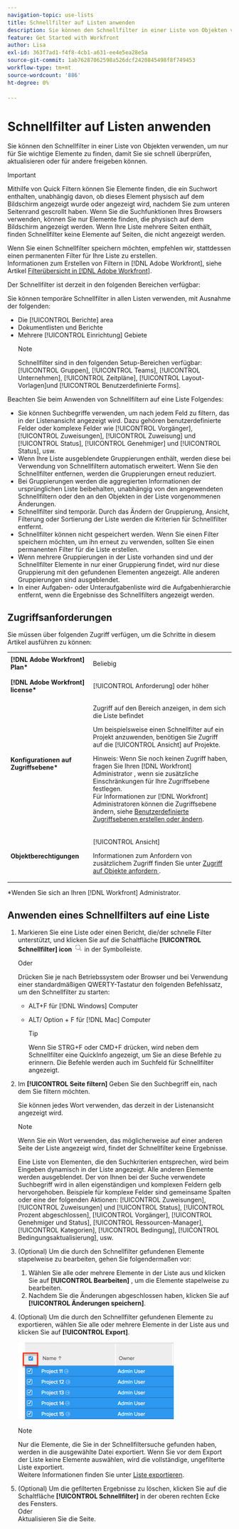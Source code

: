 ```yaml
---
navigation-topic: use-lists
title: Schnellfilter auf Listen anwenden
description: Sie können den Schnellfilter in einer Liste von Objekten verwenden, um nur für Sie wichtige Elemente zu finden, damit Sie sie schnell überprüfen, aktualisieren oder für andere freigeben können.
feature: Get Started with Workfront
author: Lisa
exl-id: 363f7ad1-f4f8-4cb1-a631-ee4e5ea28e5a
source-git-commit: 1ab76287062598a526dcf2420845498f8f749453
workflow-type: tm+mt
source-wordcount: '886'
ht-degree: 0%

---
```


# Schnellfilter auf Listen anwenden

<!--
{{highlighted-preview}}
-->

Sie können den Schnellfilter in einer Liste von Objekten verwenden, um nur für Sie wichtige Elemente zu finden, damit Sie sie schnell überprüfen, aktualisieren oder für andere freigeben können.

>[!IMPORTANT]
>
>Mithilfe von Quick Filtern können Sie Elemente finden, die ein Suchwort enthalten, unabhängig davon, ob dieses Element physisch auf dem Bildschirm angezeigt wurde oder angezeigt wird, nachdem Sie zum unteren Seitenrand gescrollt haben. Wenn Sie die Suchfunktionen Ihres Browsers verwenden, können Sie nur Elemente finden, die physisch auf dem Bildschirm angezeigt werden. Wenn Ihre Liste mehrere Seiten enthält, finden Schnellfilter keine Elemente auf Seiten, die nicht angezeigt werden.

Wenn Sie einen Schnellfilter speichern möchten, empfehlen wir, stattdessen einen permanenten Filter für Ihre Liste zu erstellen.\
Informationen zum Erstellen von Filtern in [!DNL Adobe Workfront], siehe Artikel [Filterübersicht in [!DNL Adobe Workfront]](../../../reports-and-dashboards/reports/reporting-elements/filters-overview.md).

Der Schnellfilter ist derzeit in den folgenden Bereichen verfügbar:


Sie können temporäre Schnellfilter in allen Listen verwenden, mit Ausnahme der folgenden:

* Die [!UICONTROL Berichte] area
* Dokumentlisten und Berichte
* Mehrere [!UICONTROL Einrichtung] Gebiete
   >[!NOTE]
   >
   >Schnellfilter sind in den folgenden Setup-Bereichen verfügbar: [!UICONTROL Gruppen], [!UICONTROL Teams], [!UICONTROL Unternehmen], [!UICONTROL Zeitpläne], [!UICONTROL Layout-Vorlagen]und [!UICONTROL Benutzerdefinierte Forms].


Beachten Sie beim Anwenden von Schnellfiltern auf eine Liste Folgendes:

* Sie können Suchbegriffe verwenden, um nach jedem Feld zu filtern, das in der Listenansicht angezeigt wird. Dazu gehören benutzerdefinierte Felder oder komplexe Felder wie [!UICONTROL Vorgänger], [!UICONTROL Zuweisungen], [!UICONTROL Zuweisung] und [!UICONTROL Status], [!UICONTROL Genehmiger] und [!UICONTROL Status], usw.
* Wenn Ihre Liste ausgeblendete Gruppierungen enthält, werden diese bei Verwendung von Schnellfiltern automatisch erweitert. Wenn Sie den Schnellfilter entfernen, werden die Gruppierungen erneut reduziert.
* Bei Gruppierungen werden die aggregierten Informationen der ursprünglichen Liste beibehalten, unabhängig von den angewendeten Schnellfiltern oder den an den Objekten in der Liste vorgenommenen Änderungen.
* Schnellfilter sind temporär. Durch das Ändern der Gruppierung, Ansicht, Filterung oder Sortierung der Liste werden die Kriterien für Schnellfilter entfernt.
* Schnellfilter können nicht gespeichert werden. Wenn Sie einen Filter speichern möchten, um ihn erneut zu verwenden, sollten Sie einen permanenten Filter für die Liste erstellen.
* Wenn mehrere Gruppierungen in der Liste vorhanden sind und der Schnellfilter Elemente in nur einer Gruppierung findet, wird nur diese Gruppierung mit den gefundenen Elementen angezeigt. Alle anderen Gruppierungen sind ausgeblendet.
* In einer Aufgaben- oder Unteraufgabenliste wird die Aufgabenhierarchie entfernt, wenn die Ergebnisse des Schnellfilters angezeigt werden.

## Zugriffsanforderungen

Sie müssen über folgenden Zugriff verfügen, um die Schritte in diesem Artikel ausführen zu können:

<table style="table-layout:auto"> 
 <col> 
 <col> 
 <tbody> 
  <tr> 
   <td role="rowheader"><b>[!DNL Adobe Workfront] Plan*</b></td> 
   <td> <p>Beliebig</p> </td> 
  </tr> 
  <tr> 
   <td role="rowheader"><b>[!DNL Adobe Workfront] license*</b></td> 
   <td> <p>[!UICONTROL Anforderung] oder höher</p> </td> 
  </tr> 
  <tr> 
   <td role="rowheader"><b>Konfigurationen auf Zugriffsebene*</b></td> 
   <td> <p>Zugriff auf den Bereich anzeigen, in dem sich die Liste befindet</p> <p>Um beispielsweise einen Schnellfilter auf ein Projekt anzuwenden, benötigen Sie Zugriff auf die [!UICONTROL Ansicht] auf Projekte.</p> <p>Hinweis: Wenn Sie noch keinen Zugriff haben, fragen Sie Ihren [!DNL Workfront] Administrator , wenn sie zusätzliche Einschränkungen für Ihre Zugriffsebene festlegen.<br>Für Informationen zur [!DNL Workfront] Administratoren können die Zugriffsebene ändern, siehe <a href="../../../administration-and-setup/add-users/configure-and-grant-access/create-modify-access-levels.md" class="MCXref xref">Benutzerdefinierte Zugriffsebenen erstellen oder ändern</a>.</p> </td> 
  </tr> 
  <tr> 
   <td role="rowheader"><b>Objektberechtigungen</b></td> 
   <td> <p>[!UICONTROL Ansicht]</p> <p>Informationen zum Anfordern von zusätzlichem Zugriff finden Sie unter <a href="../../../workfront-basics/grant-and-request-access-to-objects/request-access.md" class="MCXref xref">Zugriff auf Objekte anfordern </a>.</p> </td> 
  </tr> 
 </tbody> 
</table>

&#42;Wenden Sie sich an Ihren [!DNL Workfront] Administrator.

## Anwenden eines Schnellfilters auf eine Liste

1. Markieren Sie eine Liste oder einen Bericht, die/der schnelle Filter unterstützt, und klicken Sie auf die Schaltfläche **[!UICONTROL Schnellfilter] icon** ![](assets/qs-quick-filter-icon.png) in der Symbolleiste.

   Oder

   Drücken Sie je nach Betriebssystem oder Browser und bei Verwendung einer standardmäßigen QWERTY-Tastatur den folgenden Befehlssatz, um den Schnellfilter zu starten:

   * ALT+F für [!DNL Windows] Computer
   * ALT/ Option + F für [!DNL Mac] Computer

      >[!TIP]
      >
      >Wenn Sie STRG+F oder CMD+F drücken, wird neben dem Schnellfilter eine QuickInfo angezeigt, um Sie an diese Befehle zu erinnern. Die Befehle werden auch im Suchfeld für Schnellfilter angezeigt.

1. Im **[!UICONTROL Seite filtern]** Geben Sie den Suchbegriff ein, nach dem Sie filtern möchten.

   Sie können jedes Wort verwenden, das derzeit in der Listenansicht angezeigt wird.

   >[!NOTE]
   >
   >Wenn Sie ein Wort verwenden, das möglicherweise auf einer anderen Seite der Liste angezeigt wird, findet der Schnellfilter keine Ergebnisse.

   Eine Liste von Elementen, die den Suchkriterien entsprechen, wird beim Eingeben dynamisch in der Liste angezeigt. Alle anderen Elemente werden ausgeblendet. Der von Ihnen bei der Suche verwendete Suchbegriff wird in allen eigenständigen und komplexen Feldern gelb hervorgehoben. Beispiele für komplexe Felder sind gemeinsame Spalten oder eine der folgenden Aktionen: [!UICONTROL Zuweisungen], [!UICONTROL Zuweisungen] und [!UICONTROL Status], [!UICONTROL Prozent abgeschlossen], [!UICONTROL Vorgänger], [!UICONTROL Genehmiger und Status], [!UICONTROL Ressourcen-Manager], [!UICONTROL Kategorien], [!UICONTROL Bedingung], [!UICONTROL Bedingungsaktualisierung], usw.

1. (Optional) Um die durch den Schnellfilter gefundenen Elemente stapelweise zu bearbeiten, gehen Sie folgendermaßen vor:

   1. Wählen Sie alle oder mehrere Elemente in der Liste aus und klicken Sie auf **[!UICONTROL Bearbeiten]** , um die Elemente stapelweise zu bearbeiten.
   1. Nachdem Sie die Änderungen abgeschlossen haben, klicken Sie auf **[!UICONTROL Änderungen speichern]**.

1. (Optional) Um die durch den Schnellfilter gefundenen Elemente zu exportieren, wählen Sie alle oder mehrere Elemente in der Liste aus und klicken Sie auf **[!UICONTROL Export]**.

   ![select_all_projects_with_highlight__1_.png](assets/select-all-projects-with-highlight--1--350x173.png)

   >[!NOTE]
   >
   >Nur die Elemente, die Sie in der Schnellfiltersuche gefunden haben, werden in die ausgewählte Datei exportiert. Wenn Sie vor dem Export der Liste keine Elemente auswählen, wird die vollständige, ungefilterte Liste exportiert.\
   >Weitere Informationen finden Sie unter [Liste exportieren](../../../workfront-basics/navigate-workfront/use-lists/export-lists.md).

1. (Optional) Um die gefilterten Ergebnisse zu löschen, klicken Sie auf die Schaltfläche **[!UICONTROL Schnellfilter]** in der oberen rechten Ecke des Fensters.\
   Oder\
   Aktualisieren Sie die Seite.
